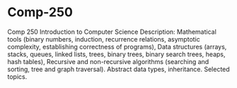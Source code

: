 # Comp-250
Comp 250 Introduction to Computer Science 
Description:
Mathematical tools (binary numbers, induction, recurrence relations, asymptotic complexity, establishing correctness of programs), 
Data structures (arrays, stacks, queues, linked lists, trees, binary trees, binary search trees, heaps, hash tables),
Recursive and non-recursive algorithms (searching and sorting, tree and graph traversal). Abstract data types, inheritance. Selected topics.


